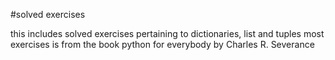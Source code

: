 #solved exercises

this includes solved exercises pertaining to dictionaries, list and tuples
most exercises is from the book python for everybody by Charles R. Severance

